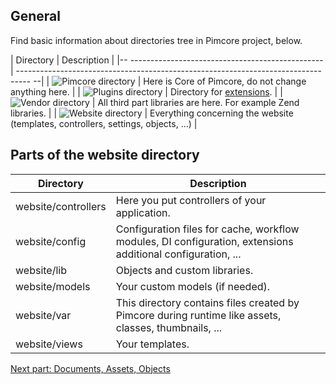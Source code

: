 ## General

Find basic information about directories tree in Pimcore project, below. 

| Directory                                                                    | Description                                                                                               |
|-- ------------------------------------------------                           | ---------------------------------------------------------------------------------                       --|
| ![Pimcore directory](/Development_Documentation/img/Directories_pimcore.png) | Here is Core of Pimcore, do not change anything here.                                                     |
| ![Plugins directory](/Development_Documentation/img/Directories_plugins.png) | Directory for [extensions](!Development_Documentation/Extending_Pimcore/Plugin_Developers_Guide/Example). |
| ![Vendor directory](/Development_Documentation/img/Directories_vendor.png)   | All third part libraries are here. For example Zend libraries.                                            |
| ![Website directory](/Development_Documentation/img/Directories_website.png) | Everything concerning the website (templates, controllers, settings, objects, ...)                        |

## Parts of the website directory

| Directory           | Description                                                                                                        |
|---------------------|--------------------------------------------------------------------------------------------------------------------|
| website/controllers | Here you put controllers of your application.                                                                      |
| website/config      | Configuration files for cache, workflow modules, DI configuration, extensions additional configuration, ...        |
| website/lib         | Objects and custom libraries.                                                                                      |
| website/models      | Your custom models (if needed).                                                                                    |
| website/var         | This directory contains files created by Pimcore during runtime like assets, classes, thumbnails, ...              |
| website/views       | Your templates.                                                                                                    |

[Next part: Documents, Assets, Objects](./06_Create_A_First_Project.md)